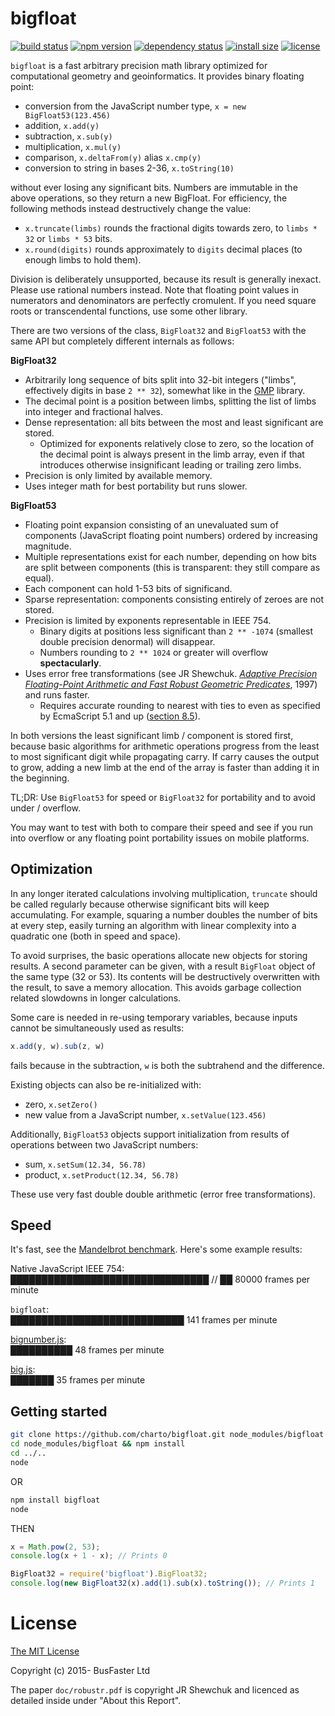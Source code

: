 # bigfloat

[![build status](https://travis-ci.org/charto/bigfloat.svg?branch=master)](http://travis-ci.org/charto/bigfloat)
[![npm version](https://img.shields.io/npm/v/bigfloat.svg)](https://www.npmjs.com/package/bigfloat)
[![dependency status](https://david-dm.org/charto/bigfloat.svg)](https://david-dm.org/charto/bigfloat)
[![install size](https://packagephobia.now.sh/badge?p=bigfloat)](https://packagephobia.now.sh/result?p=bigfloat)
[![license](https://img.shields.io/npm/l/bigfloat.svg)](https://raw.githubusercontent.com/charto/bigfloat/master/LICENSE)

`bigfloat` is a fast arbitrary precision math library optimized for computational geometry and geoinformatics.
It provides binary floating point:

- conversion from the JavaScript number type, `x = new BigFloat53(123.456)`
- addition, `x.add(y)`
- subtraction, `x.sub(y)`
- multiplication, `x.mul(y)`
- comparison, `x.deltaFrom(y)` alias `x.cmp(y)`
- conversion to string in bases 2-36, `x.toString(10)`

without ever losing any significant bits. Numbers are immutable in the above operations, so they return a new BigFloat.
For efficiency, the following methods instead destructively change the value:

- `x.truncate(limbs)` rounds the fractional digits towards zero, to `limbs * 32` or `limbs * 53` bits.
- `x.round(digits)` rounds approximately to `digits` decimal places (to enough limbs to hold them).

Division is deliberately unsupported, because its result is generally inexact. Please use rational numbers instead.
Note that floating point values in numerators and denominators are perfectly cromulent.
If you need square roots or transcendental functions, use some other library.

There are two versions of the class, `BigFloat32` and `BigFloat53` with the same API but completely different internals as follows:

**BigFloat32**

- Arbitrarily long sequence of bits split into 32-bit integers ("limbs", effectively digits in base `2 ** 32`),
  somewhat like in the [GMP](https://gmplib.org/manual/Float-Internals.html) library.
- The decimal point is a position between limbs, splitting the list of limbs into integer and fractional halves.
- Dense representation: all bits between the most and least significant are stored.
  - Optimized for exponents relatively close to zero, so the location of the decimal point is always present in the limb array,
    even if that introduces otherwise insignificant leading or trailing zero limbs.
- Precision is only limited by available memory.
- Uses integer math for best portability but runs slower.

**BigFloat53**

- Floating point expansion consisting of an unevaluated sum of components
  (JavaScript floating point numbers) ordered by increasing magnitude.
- Multiple representations exist for each number, depending on how bits are split between components
  (this is transparent: they still compare as equal).
- Each component can hold 1-53 bits of significand.
- Sparse representation: components consisting entirely of zeroes are not stored.
- Precision is limited by exponents representable in IEEE 754.
  - Binary digits at positions less significant than `2 ** -1074` (smallest double precision denormal) will disappear.
  - Numbers rounding to `2 ** 1024` or greater will overflow **spectacularly**.
- Uses error free transformations (see JR Shewchuk.
  [*Adaptive Precision Floating-Point Arithmetic and Fast Robust Geometric Predicates*](doc/robustr.pdf),
  1997) and runs faster.
  - Requires accurate rounding to nearest with ties to even as specified by EcmaScript 5.1 and up
    ([section 8.5](https://www.ecma-international.org/ecma-262/5.1/#sec-8.5)).

In both versions the least significant limb / component is stored first,
because basic algorithms for arithmetic operations progress from the least to most significant digit while propagating carry.
If carry causes the output to grow, adding a new limb at the end of the array is faster than adding it in the beginning.

TL;DR: Use `BigFloat53` for speed or `BigFloat32` for portability and to avoid under / overflow.

You may want to test with both to compare their speed and see if you run into overflow
or any floating point portability issues on mobile platforms.

## Optimization

In any longer iterated calculations involving multiplication, `truncate` should be called regularly because otherwise significant bits will keep accumulating.
For example, squaring a number doubles the number of bits at every step, easily turning an algorithm with linear complexity into a quadratic one
(both in speed and space).

To avoid surprises, the basic operations allocate new objects for storing results. A second parameter can be given,
with a result `BigFloat` object of the same type (32 or 53). Its contents will be destructively overwritten with the result,
to save a memory allocation. This avoids garbage collection related slowdowns in longer calculations.

Some care is needed in re-using temporary variables, because inputs cannot be simultaneously used as results:

```TypeScript
x.add(y, w).sub(z, w)
```

fails because in the subtraction, `w` is both the subtrahend and the difference.

Existing objects can also be re-initialized with:

- zero, `x.setZero()`
- new value from a JavaScript number, `x.setValue(123.456)`

Additionally, `BigFloat53` objects support initialization from results of operations between two JavaScript numbers:

- sum, `x.setSum(12.34, 56.78)`
- product, `x.setProduct(12.34, 56.78)`

These use very fast double double arithmetic (error free transformations).

## Speed

It's fast, see the [Mandelbrot benchmark](http://charto.github.io/bigfloat/). Here's some example results:

Native JavaScript IEEE 754:  
████████████████████████████████ // ██ 80000 frames per minute

`bigfloat`:  
████████████████████████████ 141 frames per minute

[bignumber.js](https://github.com/MikeMcl/bignumber.js):  
██████████ 48 frames per minute

[big.js](https://github.com/MikeMcl/big.js):  
███████ 35 frames per minute

Getting started
---

```bash
git clone https://github.com/charto/bigfloat.git node_modules/bigfloat
cd node_modules/bigfloat && npm install
cd ../..
node
```

OR

```bash
npm install bigfloat
node
```

THEN

```js
x = Math.pow(2, 53);
console.log(x + 1 - x); // Prints 0

BigFloat32 = require('bigfloat').BigFloat32;
console.log(new BigFloat32(x).add(1).sub(x).toString()); // Prints 1
```

# License

[The MIT License](https://raw.githubusercontent.com/charto/bigfloat/master/LICENSE)

Copyright (c) 2015- BusFaster Ltd

The paper `doc/robustr.pdf` is copyright JR Shewchuk and licenced as detailed inside under "About this Report".
